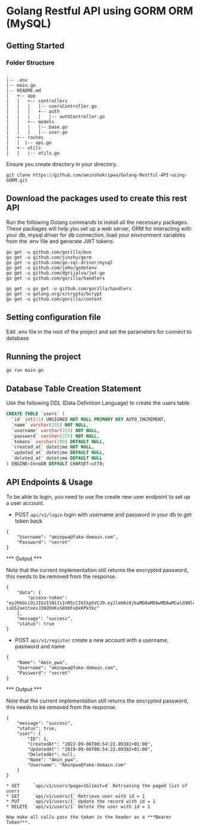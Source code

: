 # Golang Restful API using GORM ORM (MySQL)

## Getting Started

### Folder Structure
```
.
|-- .env
|-- main.go
|-- README.md
|   +-- app
|   |   +-- controllers
|   |   |   |-- usersController.go
|   |   |   +-- auth
|   |   |   |   |-- authController.go
|   |   +-- models
|   |   |   |-- base.go
|   |   |   |-- user.go
|   +-- routes
|   |  |-- api.go
|   +-- utils
|   |   |-- utils.go
```
Ensure you create directory in your directory.

`git clone https://github.com/aminshokripwa/Golang-Restful-API-using-GORM.git`

## Download the packages used to create this rest API
Run the following Golang commands to install all the necessary packages. These packages will help you set up a web server, ORM for interacting with your db, mysql driver for db connection, load your environment variables from the .env file and generate JWT tokens.

```
go get -u github.com/gorilla/mux
go get -u github.com/jinzhu/gorm
go get -u github.com/go-sql-driver/mysql
go get -u github.com/joho/godotenv
go get -u github.com/dgrijalva/jwt-go
go get -u github.com/gorilla/handlers

go get -u go get -u github.com/gorilla/handlers
go get -u golang.org/x/crypto/bcrypt
go get -u github.com/gorilla/context
```

## Setting configuration file
Edit .env file in the root of the project and set the parameters for connect to database

## Running the project

`go run main.go`

## Database Table Creation Statement
Use the following DDL (Data Definition Language) to create the users table.

``` SQL
CREATE TABLE `users` (
  `id` int(11) UNSIGNED NOT NULL PRIMARY KEY AUTO_INCREMENT,
  `name` varchar(255) NOT NULL,
  `username` varchar(255) NOT NULL,
  `password` varchar(255) NOT NULL,
  `tokens` varchar(200) DEFAULT NULL,
  `created_at` datetime NOT NULL,
  `updated_at` datetime DEFAULT NULL,
  `deleted_at` datetime DEFAULT NULL
) ENGINE=InnoDB DEFAULT CHARSET=utf8;
```

## API Endpoints & Usage

To be able to login, you need to use the create new user endpoint to set up a user account.

* POST    `api/v1/login` login with username and password in your db to get token back

```
{
	"Username": "aminpwa@fake-domain.com",
	"Password": "secret"
}
```

*** Output ***

Note that the current implementation still returns the encrypted password, this needs to be removed from the response.

```
{
    "data": {
        "access-token": "eyJhbGciOiJIUzI1NiIsInR5cCI6IkpXVCJ9.eyJleHAiOjkwMDAwMDAwMDAwMCwidXNlcm5hbWUiOiJhbWluLnB3YTFAZmFrZS1kb21haW4uY29tIn0.DIP2RmjA-ixG52ae1txevJIWZHVKvS8XbFuQxKPktkc"
    },
    "message": "success",
    "status": true
}
```

* POST    `api/v1/register` create a new account with a username, password and name

```
{
	"Name": "Amin_pwa",
	"Username": "aminpwa@fake-domain.com",
    "Password": "secret"
}
```

*** Output ***

Note that the current implementation still returns the encrypted password, this needs to be removed from the response.

```
{
    "message": "success",
    "status": true,
    "user": {
        "ID": 1,
        "CreatedAt": "2022-09-06T00:54:22.09382+01:00",
        "UpdatedAt": "2019-09-06T00:54:22.09382+01:00",
        "DeletedAt": null,
        "Name": "Amin_pwa",
        "Username": "Aminpwa@fake-domain.com"
    }
}

* GET     `api/v1/users?page=1&limit=4` Retrieving the paged list of users
* GET     `api/v1/users/1` Retrieve user with id = 1
* PUT     `api/v1/users/1` Update the record with id = 1
* DELETE  `api/v1/users/1` Delete the user with id = 1

Now make all calls pass the token in the header as a ***Bearer Token***.
